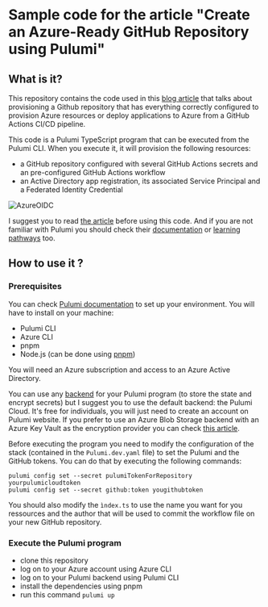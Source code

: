 # Sample code for the article "Create an Azure-Ready GitHub Repository using Pulumi"

## What is it?

This repository contains the code used in this [blog article](https://www.techwatching.dev/posts/azure-ready-github-repository) that talks about provisioning a Github repository that has everything correctly configured to provision Azure resources or deploy applications to Azure from a GitHub Actions CI/CD pipeline.

This code is a Pulumi TypeScript program that can be executed from the Pulumi CLI. When you execute it, it will provision the following resources:
- a GitHub repository configured with several GitHub Actions secrets and an pre-configured GitHub Actions workflow
- an Active Directory app registration, its associated Service Principal and a Federated Identity Credential

![AzureOIDC](https://github.com/TechWatching/AzureOIDC/assets/15186176/f6884b45-aa8f-4fe7-97d4-25b56523e4f5)

I suggest you to read [the article](https://www.techwatching.dev/posts/azure-ready-github-repository) before using this code. And if you are not familiar with Pulumi you should check their [documentation](https://www.pulumi.com/docs/) or [learning pathways](https://www.pulumi.com/learn/) too.

## How to use it ?

### Prerequisites

You can check [Pulumi documentation](https://www.pulumi.com/docs/get-started/azure/begin/) to set up your environment.
You will have to install on your machine:
- Pulumi CLI
- Azure CLI
- pnpm
- Node.js (can be done using [pnpm](https://bordeauxcoders.com/manage-multiple-nodejs-versions))

You will need an Azure subscription and access to an Azure Active Directory.

You can use any [backend](https://www.pulumi.com/docs/intro/concepts/state/) for your Pulumi program (to store the state and encrypt secrets) but I suggest you to use the default backend: the Pulumi Cloud. It's free for individuals, you will just need to create an account on Pulumi website. If you prefer to use an Azure Blob Storage backend with an Azure Key Vault as the encryption provider you can check [this article](https://www.techwatching.dev/posts/pulumi-azure-backend).

Before executing the program you need to modify the configuration of the stack (contained in the `Pulumi.dev.yaml` file) to set the Pulumi and the GitHub tokens. You can do that by executing the following commands:

```pwsh
pulumi config set --secret pulumiTokenForRepository yourpulumicloudtoken
pulumi config set --secret github:token yougithubtoken
```

You should also modify the `ìndex.ts` to use the name you want for you ressources and the author that will be used to commit the workflow file on your new GitHub repository.

### Execute the Pulumi program

- clone this repository
- log on to your Azure account using Azure CLI
- log on to your Pulumi backend using Pulumi CLI
- install the dependencies using pnpm
- run this command `pulumi up`

